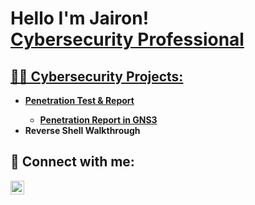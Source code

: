<h1>Hello I'm Jairon! <br/><a href="https://github.com/JaironPiedra">Cybersecurity Professional</h1>

<h2>👨‍💻 Cybersecurity Projects:</h2>

- <b>Penetration Test & Report<b>
  - [Penetration Report in GNS3](https://www.canva.com/design/DAF2rzztlQk/j4oVHCP47iacSqWoBZF2Wg/edit)
- <b>Reverse Shell Walkthrough
  





















<h2> 🤳 Connect with me:</h2>

[<img align="left" alt="Jairon | LinkedIn" width="22px" src="https://cdn.jsdelivr.net/npm/simple-icons@v3/icons/linkedin.svg" />][linkedin]


[linkedin]: https://www.linkedin.com/in/jairon-piedra-4b2677267/
